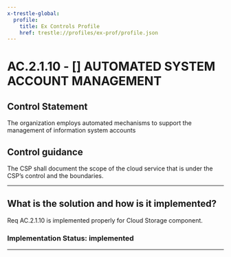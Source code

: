 ```yaml
---
x-trestle-global:
  profile:
    title: Ex Controls Profile
    href: trestle://profiles/ex-prof/profile.json
---
```


# AC.2.1.10 - \[\] AUTOMATED SYSTEM ACCOUNT MANAGEMENT

## Control Statement

The organization employs automated mechanisms to support the management of information system accounts

## Control guidance

The CSP shall document the scope of the cloud service that is under the CSP’s control and the boundaries.

______________________________________________________________________

## What is the solution and how is it implemented?

<!-- For implementation status enter one of: implemented, partial, planned, alternative, not-applicable -->

<!-- Note that the list of rules under ### Rules: is read-only and changes will not be captured after assembly to JSON -->

Req AC.2.1.10 is implemented properly for Cloud Storage component.

### Implementation Status: implemented

______________________________________________________________________
